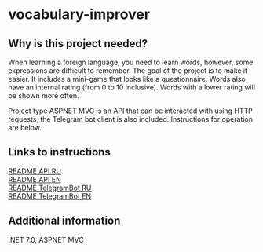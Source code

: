 # vocabulary-improver

## Why is this project needed?
When learning a foreign language, you need to learn words, however, some expressions are difficult to remember. The goal of the project is to make it easier. It includes a mini-game that looks like a questionnaire. Words also have an internal rating (from 0 to 10 inclusive). Words with a lower rating will be shown more often.

Project type ASPNET MVC is an API that can be interacted with using HTTP requests, the Telegram bot client is also included. Instructions for operation are below.

## Links to instructions
[README API RU](ReadMeFiles/README_API_RU.md)  
[README API EN](ReadMeFiles/README_API_EN.md)  
[README TelegramBot RU](ReadMeFiles/README_TelegramBot_RU.md)  
[README TelegramBot EN](ReadMeFiles/README_TelegramBot_EN.md)  

## Additional information
.NET 7.0, ASPNET MVC